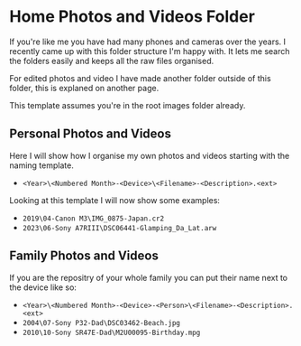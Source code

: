 # Home Photos and Videos Folder
If you're like me you have had many phones and cameras over the years. I recently came up with this folder structure I'm happy with. It lets me search the folders easily and keeps all the raw files organised. 

For edited photos and video I have made another folder outside of this folder, this is explaned on another page. 

This template assumes you're in the root images folder already.
## Personal Photos and Videos
Here I will show how I organise my own photos and videos starting with the naming template.
* `<Year>\<Numbered Month>-<Device>\<Filename>-<Description>.<ext>`

Looking at this template I will now show some examples:

* `2019\04-Canon M3\IMG_0875-Japan.cr2`
* `2023\06-Sony A7RIII\DSC06441-Glamping_Da_Lat.arw`
## Family Photos and Videos
If you are the repositry of your whole family you can put their name next to the device like so:
* `<Year>\<Numbered Month>-<Device>-<Person>\<Filename>-<Description>.<ext>`
* `2004\07-Sony P32-Dad\DSC03462-Beach.jpg`
* `2010\10-Sony SR47E-Dad\M2U00095-Birthday.mpg`
